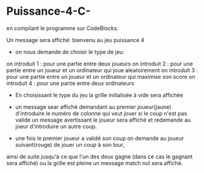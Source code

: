# Puissance-4-C-
en compilant le programme sur CodeBlocks:

Un message sera affiché: bienvenu au jeu puissance 4

- on nous demande de choisir le type de jeu:

on introduit 1 : pour une partie entre deux joueurs
on introduit 2 : pour une partie entre un joueur et un ordinateur qui joue aleatoirement
on introduit 3 : pour une partie entre un joueur et un ordinateur qui maximise son score
on introduit 4 : pour une partie entre  deux ordinateurs



- En choisissant le type du jeu la grille initialisée à vide sera affichée 

- un message sear affiché demandant au premier joueur(jaune) d'introduire le numéro de colonne qui veut jouer
  si le coup n'est pas valide un message avertissant le joueur sera affiché et redemande au joeur d'introduire un autre coup.



- une fois le premier joueur a validé son coup on demande au joueur suivant(rouge) de jouer un coup à son tour, 

 ainsi de suite jusqu'à ce que l'un des deux gagne (dans ce cas le gagnant sera affiché)
 ou la grille est pleine un message match nul sera affiché.  
